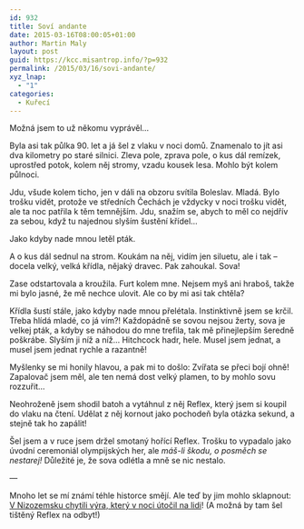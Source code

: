 ```yaml
---
id: 932
title: Soví andante
date: 2015-03-16T08:00:05+01:00
author: Martin Maly
layout: post
guid: https://kcc.misantrop.info/?p=932
permalink: /2015/03/16/sovi-andante/
xyz_lnap:
  - "1"
categories:
  - Kuřecí
---
```

Možná jsem to už někomu vyprávěl&#8230;

Byla asi tak půlka 90. let a já šel z vlaku v noci domů. Znamenalo to jít asi dva kilometry po staré silnici. Zleva pole, zprava pole, o kus dál remízek, uprostřed potok, kolem něj stromy, vzadu kousek lesa. Mohlo být kolem půlnoci.

Jdu, všude kolem ticho, jen v dáli na obzoru svítila Boleslav. Mladá. Bylo trošku vidět, protože ve středních Čechách je vždycky v noci trošku vidět, ale ta noc patřila k těm temnějším. Jdu, snažím se, abych to měl co nejdřív za sebou, když tu najednou slyším šustění křídel&#8230;

Jako kdyby nade mnou letěl pták.

A o kus dál sednul na strom. Koukám na něj, vidím jen siluetu, ale i tak &#8211; docela velký, velká křídla, nějaký dravec. Pak zahoukal. Sova!

Zase odstartovala a kroužila. Furt kolem mne. Nejsem myš ani hraboš, takže mi bylo jasné, že mě nechce ulovit. Ale co by mi asi tak chtěla?

Křídla šustí stále, jako kdyby nade mnou přelétala. Instinktivně jsem se krčil. Třeba hlídá mladé, co já vím?! Každopádně se sovou nejsou žerty, sova je velkej pták, a kdyby se náhodou do mne trefila, tak mě přinejlepším šeredně poškrábe. Slyším ji níž a níž&#8230; Hitchcock hadr, hele. Musel jsem jednat, a musel jsem jednat rychle a razantně!

Myšlenky se mi honily hlavou, a pak mi to došlo: Zvířata se přeci bojí ohně! Zapalovač jsem měl, ale ten nemá dost velký plamen, to by mohlo sovu rozzuřit&#8230;

Neohroženě jsem shodil batoh a vytáhnul z něj Reflex, který jsem si koupil do vlaku na čtení. Udělat z něj kornout jako pochodeň byla otázka sekund, a stejně tak ho zapálit!

Šel jsem a v ruce jsem držel smotaný hořící Reflex. Trošku to vypadalo jako úvodní ceremoniál olympijských her, ale _máš-li škodu, o posměch se nestarej!_ Důležité je, že sova odlétla a mně se nic nestalo.

&#8212;

Mnoho let se mí známí téhle historce smějí. Ale teď by jim mohlo sklapnout: [V Nizozemsku chytili výra, který v noci útočil na lidi](https://zpravy.idnes.cz/utoky-vyra-velkeho-v-nizozemsku-dow-/zahranicni.aspx?c=A150314_080434_zahranicni_jw)! (A možná by tam šel tištěný Reflex na odbyt!)